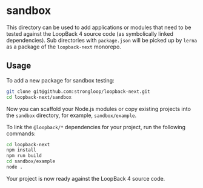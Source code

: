 # sandbox

This directory can be used to add applications or modules that need to be tested
against the LoopBack 4 source code (as symbolically linked dependencies). Sub
directories with `package.json` will be picked up by `lerna` as a package of the
`loopback-next` monorepo.

## Usage

To add a new package for sandbox testing:

```sh
git clone git@github.com:strongloop/loopback-next.git
cd loopback-next/sandbox
```

Now you can scaffold your Node.js modules or copy existing projects into the
`sandbox` directory, for example, `sandbox/example`.

To link the `@loopback/*` dependencies for your project, run the following
commands:

```sh
cd loopback-next
npm install
npm run build
cd sandbox/example
node .
```

Your project is now ready against the LoopBack 4 source code.
